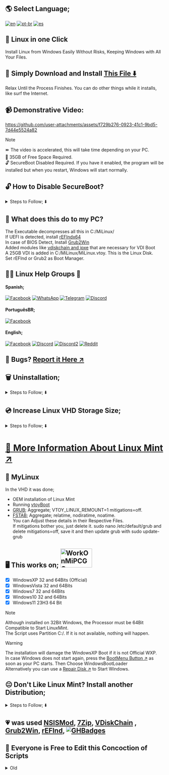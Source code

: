 ## 🌎 Select Language;
[![en](https://img.shields.io/badge/English-red.svg)](README.md)
[![pt-br](https://img.shields.io/badge/Português-pt--br-green.svg)](README.pt-br.md)
[![es](https://img.shields.io/badge/Espa%C3%B1ol-es-yellow.svg)](README.es.md)

## 🐧 Linux in one Click
Install Linux from Windows Easily
Without Risks, Keeping Windows with All Your Files.
## 💾 Simply Download and Install [This File ⬇️](https://master.dl.sourceforge.net/project/linuxoneclick/MiLinuxVDI.exe?viasf=1)
Relax Until the Process Finishes. You can do other things while it installs, like surf the Internet.

## 📹 Demonstrative Video:
https://github.com/user-attachments/assets/f729b276-0923-41c1-9bd5-7d44e5524a82
>[!NOTE]
> ⏩ The video is accelerated, this will take time depending on your PC.<br>
> 💽 35GB of Free Space Required. <br>
> 🔓 SecureBoot Disabled Required. If you have it enabled, the program will be installed but when you restart, Windows will start normally.
## 🔓 How to Disable SecureBoot?
<details>
<summary>Steps to Follow; ⬇️</summary>
<h2> 🔏 What is SecureBoot? </h2>
SecureBoot is a Security System which prevents non-certified programs from starting with the System. <br>
Unfortunately this Script Requires having SecureBoot Disabled since it is not signed by Microsoft

### 👨‍💻 Disable SecureBoot from BIOS;
To Deactivate SecureBoot with this method, you must restart the PC, and when it turns on, you must press the `Setup` key that appears on the screen. This is usually `F2` `F12` or `DEL` <br>
Then Search through the keyboard arrows for the Section `System\System`, `Start\Boot`, `Security` and in a Sub Menu SecureBoot should appear, set it to off, save and restart. <br>
This varies by PC, Here are some Examples; <br>
[![Dell](https://img.shields.io/badge/dell-007DB8?style=for-the-badge&logo=dell&logoColor=white)](https://www.dell.com/support/contents/en-mx/videos/videoplayer/how-to-enable-secure-boot/6333794882112?lwp=rt) [![Asus](https://img.shields.io/badge/Asus-black?style=for-the-badge&logo=asus&logoColor=white)](https://www.youtube.com/watch?v=8nxl-ZzjapA) [![Acer](https://img.shields.io/badge/acer-83B81A?style=for-the-badge&logo=acer&logoColor=white)](https://www.youtube.com/watch?v=fziNzTmiwPE) [![HP](https://img.shields.io/badge/hp-0096D6?style=for-the-badge&logo=hp&logoColor=white)](https://www.youtube.com/watch?v=mh5mDCw5L4M) [![Lenovo](https://img.shields.io/badge/lenovo-E2231A?style=for-the-badge&logo=lenovo&logoColor=white)](https://support.lenovo.com/cl/es/videos/nvid500424-disable-and-enable-secure-boot-in-bios-lenovo-support-quick-tips) [![Samsung]( https://img.shields.io/badge/samsung-1428A0?style=for-the-badge&logo=Samsung&logoColor=white)](https://www.youtube.com/watch?v=4GPmc8QVCQE) [![MSI](https://img.shields.io/badge/MSI-FF0000?style=for-the-badge&logo=msi&logoColor=white)](https://www.youtube.com/watch?v=EypQEavuO_8) [![]()]() [![]()]()
<details>
<summary>Lenovo ThinkPad</summary>
Here 2 Examples; <br>
Old Versions;
https://youtu.be/_MeUEWgv8i4?t=146 <br>
New Versions <br>
<video src="https://github.com/user-attachments/assets/1517bb59-abd1-43a2-9a51-0ef32ccd21db"/>

</details>
<details>
<summary>HP</summary>
You should restart your PC and when the screen turns on, quickly press the 'ESC' key and this menu will appear <br>
<img src="https://github.com/user-attachments/assets/61ba5f8b-7b1d-4323-94c2-36a757129b33"> <br>
Then you will have to choose `F10` <br>
A gray menu will open. With the Arrows on the keyboard you must go to the "System Security" Section and select "Startup Options" <br>
<img src="https://github.com/user-attachments/assets/52cbe76b-4613-430e-840c-bf8828a8ebc8"> <br>
Then `Enter` in SecureBoot and Set it to Disabled. <br>
<img src="https://github.com/user-attachments/assets/dc00844f-1067-47c1-afed-32c128222120"> <br>
Now Press `F10` or go to the Save and Restart Section. Reboot and Everything Ready.
</details>

<details>
<summary>Gigabyte</summary>
You must restart and when it turns on, press the 'DEL' key to display the menu. Then go to the System or BIOS Section and Select SecureBoot <br>
<img src="https://github.com/user-attachments/assets/284ecb93-4284-42af-b042-0a15faf6a894" width="350" height="240" /> <br>
Then select SecureBoot, enter and Disable/OFF. <br>
<img src="https://github.com/user-attachments/assets/cbff9304-1fb4-455f-9808-a8ccc3c93659" width="350" height="240" /> <br>
Now go to Save and Restart.


</details>
</details>

## 🤨 What does this do to my PC?
The Executable decompresses all this in C:/MiLinux/ <br>
If UEFI is detected, install [rEFIndx64](https://www.rodsbooks.com/refind/) <br>
In case of BIOS Detect, Install [Grub2Win](https://sourceforge.net/projects/grub2win/) <br>
Added modules like [vdiskchain and ipxe](https://github.com/ventoy/vdiskchain) that are necessary for VDI Boot <br>
A 25GB VDI is added in C:/MiLinux/MiLinux.vtoy. This is the Linux Disk. <br>
Set rEFInd or Grub2 as Boot Manager. <br>

## 🙋💖 Linux Help Groups 🤗
#### Spanish;
[![Facebook](https://img.shields.io/badge/Facebook-blue?logo=facebook&logoColor=fff&style=flat)](https://www.facebook.com/groups/LinuxGroups/)
[![WhatsApp](https://img.shields.io/badge/WhatsApp-25D366?logo=whatsapp&logoColor=fff&style=flat)](https://chat.whatsapp.com/BsBW4RbEVpj8KO22AN2KDB)
[![Telegram](https://img.shields.io/badge/Telegram-2CA5E0?style=fat&logo=telegram&logoColor=white)](https://t.me/addlist/pbpqO72i6x44MmQx)
[![Discord](https://img.shields.io/badge/Discord-7289DA?style=fat&logo=discord&logoColor=white)](https://discord.com/invite/XYYvqUF3pG)
#### PortuguêsBR;
[![Facebook](https://img.shields.io/badge/Facebook-blue?logo=facebook&logoColor=fff&style=flat)](https://www.facebook.com/groups/brlinux/)
#### English;
[![Facebook](https://img.shields.io/badge/Facebook-blue?logo=facebook&logoColor=fff&style=flat)](https://www.facebook.com/groups/GNUAndLinux/)
[![Discord](https://img.shields.io/badge/DiscordOfficial-87cf3e?style=fat&logo=discord&logoColor=white)](https://discord.gg/mint)
[![Discord2](https://img.shields.io/badge/Discord2-7289DA?style=fat&logo=discord&logoColor=white)](https://discord.com/invite/D4ETYhq)
[![Reddit](https://img.shields.io/badge/Reddit-FF5722?style=fat&logo=reddit&logoColor=white)](https://www.reddit.com/r/linuxmint/)

## 💢 Bugs? [Report it Here ↗️](https://github.com/weskerty/LinuxOneClick/issues/new)

## 🗑️ Uninstallation;
<details>
<summary>Steps to Follow; ⬇️</summary>
Simply go to C:/MiLinux/uninstall.exe to Uninstall it as seen in this Video; <br>
<video src="https://github.com/user-attachments/assets/fd6e3b13-3232-413f-881e-e8c56e44b71d"/> <br>

That's how easy it is.
</details>

## 💿 Increase Linux VHD Storage Size;
<details>
<summary>Steps to Follow; ⬇️</summary>
Go to the file called "AddStorage.bat" located in C:/MiLinux/ and Run it as Administrator. <br>
Then write the Amount you would like in GB. It must be the Total Size. Currently it is 25GB, if you want 5GB more then Write 30. It will add 5GB more so it has 30GB. <br>
Once the Process is completed, Restart to Linux and open the Disks Program, Right click on the EXT4 Disk and Reset Size. Then move the bar to cover the entire memory. Accept and Done. <br>
Demonstrative Video;
<video src="https://github.com/user-attachments/assets/09c339b1-b39a-4bf6-be96-2147463ed04b"/> <br>
</details>

# [💟 More Information About Linux Mint ↗️](https://linuxmint.com.es/)

## 🐧 MyLinux
In the VHD it was done;
* OEM installation of Linux Mint
* Running [vtoyBoot](https://github.com/ventoy/vtoyboot) <br>
* [GRUB](https://es.wikipedia.org/wiki/GNU_GRUB); Aggregate; VTOY_LINUX_REMOUNT=1 mitigations=off. <br>
* [FSTAB](https://es.wikipedia.org/wiki/Fstab); Aggregate; relatime, nodiratime, noatime. <br>
You can Adjust these details in their Respective Files. <br>
If mitigations bother you, just delete it. sudo nano /etc/default/grub and delete mitigations=off, save it and then update grub with sudo update-grub

## 🖥️ This works on; <img src="https://github.com/user-attachments/assets/8ff47ebe-780f-4d4b-894f-779c0887d844" alt="WorkOnMiPCGG" width="100" height="60"/>

- [x] WindowsXP 32 and 64Bits (Official)
- [x] WindowsVista 32 and 64Bits
- [x] Windows7 32 and 64Bits
- [x] Windows10 32 and 64Bits
- [x] Windows11 23H3 64 Bit

>[!NOTE]
> Although installed on 32Bit Windows, the Processor must be 64Bit Compatible to Start LinuxMint. <br>
> The Script uses Partition C:/. If it is not available, nothing will happen. <br>

> [!WARNING]
> The installation will damage the WindowsXP Boot if it is not Official WXP. <br>
> In case Windows does not start again, press the [BootMenu Button ↗️](Guides/BootMenu/BootMenu.md) as soon as your PC starts. Then Choose WindowsBootLoader<br>
> Alternatively you can use a [Repair Disk ↗️](https://sergeistrelec.name/winpe-10-8-sergei-strelec-english/237-winpe-11-10-8-sergei-strelec-x86x64native-x86-20240711-english-version.html) to Start Windows. <br>

## 😐 Don't Like Linux Mint? Install another Distribution;
<details>
<summary>Steps to Follow; ⬇️</summary>
You can change the VHD Installation with VirtualBox and Follow the Corresponding Installation from There. <br>
Download and Install VirtualBox on Windows https://www.virtualbox.org/wiki/Downloads <br>
Open VirtualBox, Click on New Machine, Set the Name and Location of the ISO (installation media). Then Adjust the Resources that VirtualBox will use. YOU MUST CHECK ENABLE EFI. Then you select "Use Existing Disk" and select the Folder Icon to Find the Location of MiLinux.vhd.vtoy, select it and Next. Start the Virtual Machine and Install your Distro as usual.
Here is a Video Example;
<video src=""/> <br>
</details>


## 💗 was used [NSISMod](https://sourceforge.net/projects/nsisbi/files/nsisbi3.04.1/), [7Zip](https://7zip-es.updatestar.com/), [VDiskChain](https://github.com/ventoy/vdiskchain) , [Grub2Win](https://sourceforge.net/projects/grub2win/files/), [rEFInd](https://www.rodsbooks.com/refind/), [![GHBadges](https://img.shields.io/badge/Badges-100000?style=for-the-badge&logo=github&logoColor=white)](https://github.com/alexandresanlim/Badges4-README.md-Profile/blob/master/README.md )

## 📝 Everyone is Free to Edit this Concoction of Scripts

<details>
<summary>Old</summary>
This was beautiful, you could even choose which Distro to install. But unfortunately it did not work with W7 and below, not even with curl due to certificate errors.

<video src="https://github.com/user-attachments/assets/a98d0f3e-bd70-4b2a-86cc-33724ea62dc0">

</details>
